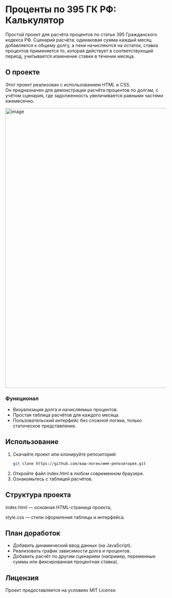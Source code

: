 # Проценты по 395 ГК РФ: Калькулятор  

Простой проект для расчёта процентов по статье 395 Гражданского кодекса РФ. 
Сценарий расчёта: одинаковая сумма каждый месяц добавляется к общему долгу, а пени начисляются на остаток, ставка процентов применяется то, которая действует в соответствующий период, учитывается изменение ставки в течении месяца. 

## О проекте  

Этот проект реализован с использованием HTML и CSS.  
Он предназначен для демонстрации расчёта процентов по долгам, с учётом сценария, где задолженность увеличивается равными частями ежемесячно.  

<img width="875" alt="image" src="https://github.com/user-attachments/assets/27f98c1c-916b-4084-bd1a-e3e979bf0c11" />


### Функционал  

- Визуализация долга и начисляемых процентов.  
- Простая таблица расчётов для каждого месяца.  
- Пользовательский интерфейс без сложной логики, только статическое представление.  

## Использование  

1. Скачайте проект или клонируйте репозиторий:  
   ```bash
   git clone https://github.com/ваш-логин/имя-репозитория.git
   ```
2. Откройте файл index.html в любом современном браузере.
3. Ознакомьтесь с таблицей расчётов.

## Структура проекта

index.html — основная HTML-страница проекта,

style.css — стили оформления таблицы и интерфейса.

## План доработок

- Добавить динамический ввод данных (на JavaScript).
- Реализовать график зависимости долга и процентов.
- Добавить расчёт по другим сценариям (например, переменные суммы или фиксированная процентная ставка).

## Лицензия

Проект предоставляется на условиях MIT License.

 
